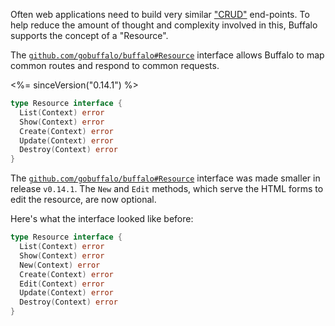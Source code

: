 Often web applications need to build very similar ["CRUD"](https://en.wikipedia.org/wiki/Create,_read,_update_and_delete) end-points. To help reduce the amount of thought and complexity involved in this, Buffalo supports the concept of a "Resource".

The [`github.com/gobuffalo/buffalo#Resource`](https://godoc.org/github.com/gobuffalo/buffalo#Resource) interface allows Buffalo to map common routes and respond to common requests.

<%= sinceVersion("0.14.1") %>

```go
type Resource interface {
  List(Context) error
  Show(Context) error
  Create(Context) error
  Update(Context) error
  Destroy(Context) error
}
```

The [`github.com/gobuffalo/buffalo#Resource`](https://godoc.org/github.com/gobuffalo/buffalo#Resource) interface was made smaller in release `v0.14.1`. The `New` and `Edit` methods, which serve the HTML forms to edit the resource, are now optional.

Here's what the interface looked like before:

```go
type Resource interface {
  List(Context) error
  Show(Context) error
  New(Context) error
  Create(Context) error
  Edit(Context) error
  Update(Context) error
  Destroy(Context) error
}
```
